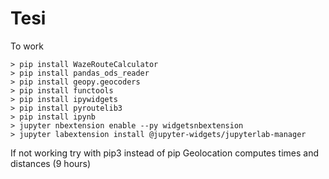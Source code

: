 # Tesi
To work

```
> pip install WazeRouteCalculator
> pip install pandas_ods_reader
> pip install geopy.geocoders
> pip install functools
> pip install ipywidgets
> pip install pyroutelib3
> pip install ipynb
> jupyter nbextension enable --py widgetsnbextension
> jupyter labextension install @jupyter-widgets/jupyterlab-manager
```
If not working try with pip3 instead of pip
Geolocation computes times and distances (9 hours)
